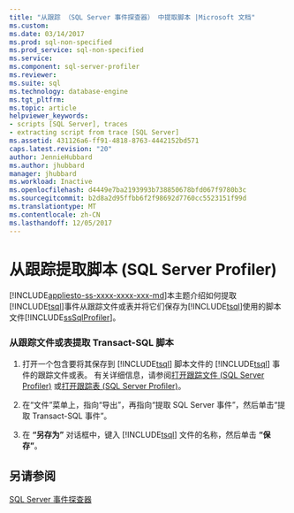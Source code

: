 ```yaml
---
title: "从跟踪 （SQL Server 事件探查器） 中提取脚本 |Microsoft 文档"
ms.custom: 
ms.date: 03/14/2017
ms.prod: sql-non-specified
ms.prod_service: sql-non-specified
ms.service: 
ms.component: sql-server-profiler
ms.reviewer: 
ms.suite: sql
ms.technology: database-engine
ms.tgt_pltfrm: 
ms.topic: article
helpviewer_keywords:
- scripts [SQL Server], traces
- extracting script from trace [SQL Server]
ms.assetid: 431126a6-ff91-4818-8763-4442152bd571
caps.latest.revision: "20"
author: JennieHubbard
ms.author: jhubbard
manager: jhubbard
ms.workload: Inactive
ms.openlocfilehash: d4449e7ba2193993b738850678bfd067f9780b3c
ms.sourcegitcommit: b2d8a2d95ffbb6f2f98692d7760cc5523151f99d
ms.translationtype: MT
ms.contentlocale: zh-CN
ms.lasthandoff: 12/05/2017
---
```

# <a name="extract-a-script-from-a-trace-sql-server-profiler"></a>从跟踪提取脚本 (SQL Server Profiler)
[!INCLUDE[appliesto-ss-xxxx-xxxx-xxx-md](../../includes/appliesto-ss-xxxx-xxxx-xxx-md.md)]本主题介绍如何提取[!INCLUDE[tsql](../../includes/tsql-md.md)]事件从跟踪文件或表并将它们保存为[!INCLUDE[tsql](../../includes/tsql-md.md)]使用的脚本文件[!INCLUDE[ssSqlProfiler](../../includes/sssqlprofiler-md.md)]。  
  
### <a name="to-extract-a-transact-sql-script-from-a-trace-file-or-table"></a>从跟踪文件或表提取 Transact-SQL 脚本  
  
1.  打开一个包含要将其保存到 [!INCLUDE[tsql](../../includes/tsql-md.md)] 脚本文件的 [!INCLUDE[tsql](../../includes/tsql-md.md)] 事件的跟踪文件或表。 有关详细信息，请参阅[打开跟踪文件 (SQL Server Profiler)](../../tools/sql-server-profiler/open-a-trace-file-sql-server-profiler.md) 或[打开跟踪表 (SQL Server Profiler)](../../tools/sql-server-profiler/open-a-trace-table-sql-server-profiler.md)。  
  
2.  在“文件”菜单上，指向“导出”，再指向“提取 SQL Server 事件”，然后单击“提取 Transact-SQL 事件”。  
  
3.  在 **“另存为”** 对话框中，键入 [!INCLUDE[tsql](../../includes/tsql-md.md)] 文件的名称，然后单击 **“保存”**。  
  
## <a name="see-also"></a>另请参阅  
 [SQL Server 事件探查器](../../tools/sql-server-profiler/sql-server-profiler.md)  
  
  
